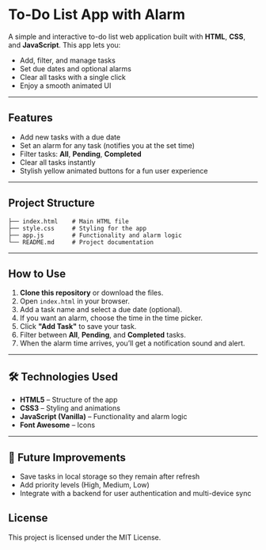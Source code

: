 #  To-Do List App with Alarm

A simple and interactive to-do list web application built with **HTML**, **CSS**, and **JavaScript**.
This app lets you:

* Add, filter, and manage tasks
* Set due dates and optional alarms
* Clear all tasks with a single click
* Enjoy a smooth animated UI

---

## Features

* Add new tasks with a due date
* Set an alarm for any task (notifies you at the set time)
* Filter tasks: **All**, **Pending**, **Completed**
* Clear all tasks instantly
* Stylish yellow animated buttons for a fun user experience

---

## Project Structure
```
├── index.html    # Main HTML file  
├── style.css     # Styling for the app  
├── app.js        # Functionality and alarm logic  
└── README.md     # Project documentation  
```

---

##  How to Use

1. **Clone this repository** or download the files.
2. Open `index.html` in your browser.
3. Add a task name and select a due date (optional).
4. If you want an alarm, choose the time in the time picker.
5. Click **"Add Task"** to save your task.
6. Filter between **All**, **Pending**, and **Completed** tasks.
7. When the alarm time arrives, you’ll get a notification sound and alert.

---

## 🛠 Technologies Used

* **HTML5** – Structure of the app
* **CSS3** – Styling and animations
* **JavaScript (Vanilla)** – Functionality and alarm logic
* **Font Awesome** – Icons

---

## 🎯 Future Improvements

* Save tasks in local storage so they remain after refresh
* Add priority levels (High, Medium, Low)
* Integrate with a backend for user authentication and multi-device sync


## License

This project is licensed under the MIT License.


